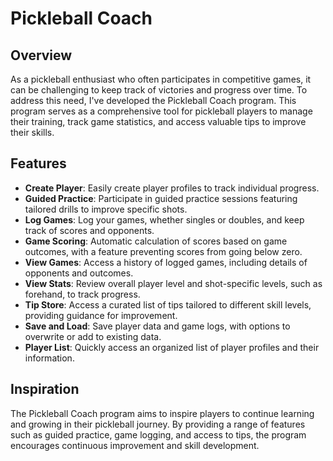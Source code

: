 # Pickleball Coach

## Overview
As a pickleball enthusiast who often participates in competitive games, it can be challenging to keep track of victories and progress over time. To address this need, I've developed the Pickleball Coach program. This program serves as a comprehensive tool for pickleball players to manage their training, track game statistics, and access valuable tips to improve their skills.

## Features
- **Create Player**: Easily create player profiles to track individual progress.
- **Guided Practice**: Participate in guided practice sessions featuring tailored drills to improve specific shots.
- **Log Games**: Log your games, whether singles or doubles, and keep track of scores and opponents.
- **Game Scoring**: Automatic calculation of scores based on game outcomes, with a feature preventing scores from going below zero.
- **View Games**: Access a history of logged games, including details of opponents and outcomes.
- **View Stats**: Review overall player level and shot-specific levels, such as forehand, to track progress.
- **Tip Store**: Access a curated list of tips tailored to different skill levels, providing guidance for improvement.
- **Save and Load**: Save player data and game logs, with options to overwrite or add to existing data.
- **Player List**: Quickly access an organized list of player profiles and their information.

## Inspiration
The Pickleball Coach program aims to inspire players to continue learning and growing in their pickleball journey. By providing a range of features such as guided practice, game logging, and access to tips, the program encourages continuous improvement and skill development.

